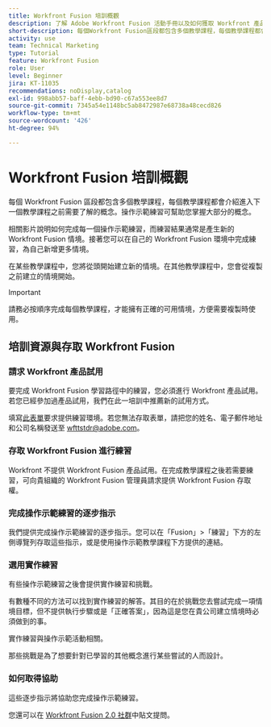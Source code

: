 ```yaml
---
title: Workfront Fusion 培訓概觀
description: 了解 Adobe Workfront Fusion 活動手冊以及如何獲取 Workfront 產品試用帳戶。
short-description: 每個Workfront Fusion區段都包含多個教學課程，每個教學課程都會介紹進入下一個教學課程之前需要瞭解的概念。
activity: use
team: Technical Marketing
type: Tutorial
feature: Workfront Fusion
role: User
level: Beginner
jira: KT-11035
recommendations: noDisplay,catalog
exl-id: 998abb57-baff-4ebb-bd90-c67a553ee8d7
source-git-commit: 7345a54e1148bc5ab8472987e68738a48cecd826
workflow-type: tm+mt
source-wordcount: '426'
ht-degree: 94%

---
```


# Workfront Fusion 培訓概觀

每個 Workfront Fusion 區段都包含多個教學課程，每個教學課程都會介紹進入下一個教學課程之前需要了解的概念。操作示範練習可幫助您掌握大部分的概念。

相關影片說明如何完成每一個操作示範練習，而練習結果通常是產生新的 Workfront Fusion 情境。接著您可以在自己的 Workfront Fusion 環境中完成練習，為自己新增更多情境。

在某些教學課程中，您將從頭開始建立新的情境。在其他教學課程中，您會從複製之前建立的情境開始。

>[!IMPORTANT]
>
>請務必按順序完成每個教學課程，才能擁有正確的可用情境，方便需要複製時使用。

## 培訓資源與存取 Workfront Fusion

### 請求 Workfront 產品試用

要完成 Workfront Fusion 學習路徑中的練習，您必須進行 Workfront 產品試用。若您已經參加過產品試用，我們在此一培訓中推薦新的試用方式。

填寫[此表單](https://forms.office.com/r/f1J8HRGrNY)要求提供練習環境。若您無法存取表單，請把您的姓名、電子郵件地址和公司名稱發送至 wfttstdr@adobe.com。

### 存取 Workfront Fusion 進行練習

Workfront 不提供 Workfront Fusion 產品試用。在完成教學課程之後若需要練習，可向貴組織的 Workfront Fusion 管理員請求提供 Workfront Fusion 存取權。

### 完成操作示範練習的逐步指示

我們提供完成操作示範練習的逐步指示。您可以在「Fusion」>「練習」下方的左側導覽列存取這些指示，或是使用操作示範教學課程下方提供的連結。

### 選用實作練習

有些操作示範練習之後會提供實作練習和挑戰。

有數種不同的方法可以找到實作練習的解答。其目的在於挑戰您去嘗試完成一項情境目標，但不提供執行步驟或是「正確答案」，因為這是您在貴公司建立情境時必須做到的事。

實作練習與操作示範活動相關。

那些挑戰是為了想要針對已學習的其他概念進行某些嘗試的人而設計。

### 如何取得協助

這些逐步指示將協助您完成操作示範練習。

您還可以在 [Workfront Fusion 2.0 社群](https://experienceleaguecommunities.adobe.com/t5/workfront-fusion-2-0/ct-p/workfront-fusion-2)中貼文提問。
